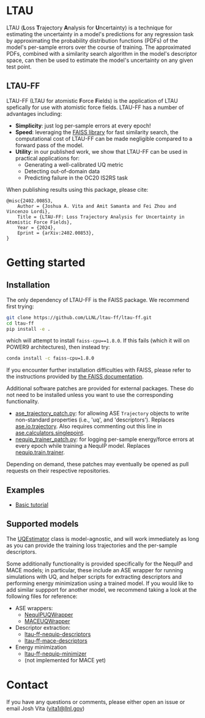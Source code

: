 # LTAU
LTAU (**L**oss **T**rajectory **A**nalysis for **U**ncertainty) is a technique for estimating the uncertainty in a model's predictions for any regression task
by approximating the probability distribution functions (PDFs) of the model's per-sample errors
over the course of training. The approximated PDFs, combined with a similarity
search algorithm in the model's descriptor space, can then be used to estimate the
model's uncertainty on any given test point.

## LTAU-FF
LTAU-FF (LTAU for atomistic **F**orce
**F**ields) is the application of LTAU spefically for use with atomistic force fields. LTAU-FF has a number of advantages including:
* **Simplicity**: just log per-sample errors at every epoch!
* **Speed**: leveraging the [FAISS library](https://github.com/facebookresearch/faiss) for fast similarity search,
    the computational cost of LTAU-FF can be made negligible compared to a forward pass
    of the model.
* **Utility**: in our published work, we show that LTAU-FF can be used in practical applications for:
  * Generating a well-calibrated UQ metric
  * Detecting out-of-domain data
  * Predicting failure in the OC20 IS2RS task

When publishing results using this package, please cite:

```
@misc{2402.00853,
    Author = {Joshua A. Vita and Amit Samanta and Fei Zhou and Vincenzo Lordi},
    Title = {LTAU-FF: Loss Trajectory Analysis for Uncertainty in Atomistic Force Fields},
    Year = {2024},
    Eprint = {arXiv:2402.00853},
}
```

# Getting started

## Installation

The only dependency of LTAU-FF is the FAISS package.
We recommend first trying:

```bash
git clone https://github.com/LLNL/ltau-ff/ltau-ff.git
cd ltau-ff
pip install -e .
```

which will attempt to install `faiss-cpu==1.8.0`. If this fails (which it will on POWER9 architectures), then instead try:

```bash
conda install -c faiss-cpu=1.8.0
```

If you encounter further installation difficulties with FAISS, please refer to the instructions provided by [the FAISS documentation](https://github.com/facebookresearch/faiss/blob/main/INSTALL.md).

Additional software patches are provided for external packages. These do not need to be installed unless you want to use the corresponding functionality.
* [ase_trajectory_patch.py](https://github.com/LLNL/ltau-ff/blob/main/scripts/ase_trajectory_patch.py): for allowing ASE `Trajectory` objects to write non-standard properties (i.e., 'uq', and 'descriptors'). Replaces [ase.io.trajectory](https://gitlab.com/ase/ase/-/blob/master/ase/io/trajectory.py?ref_type=heads). Also requires commenting out this line in [ase.calculators.singlepoint](https://gitlab.com/ase/ase/-/blob/master/ase/calculators/singlepoint.py?ref_type=heads#L25).
* [nequip_trainer_patch.py](https://github.com/LLNL/ltau-ff/blob/main/scripts/nequip_trainer_patch.py): for logging per-sample energy/force errors at every epoch while training a NequIP model. Replaces [nequip.train.trainer](https://github.com/mir-group/nequip/blob/main/nequip/train/trainer.py).

Depending on demand, these patches may eventually be opened as pull requests on their respective repositories.

## Examples
* [Basic tutorial](https://github.com/LLNL/ltau-ff/ltau-ff/-/blob/main/examples/tutorial.ipynb?ref_type=heads)

## Supported models
The [UQEstimator](https://github.com/LLNL/ltau-ff/ltau-ff/-/blob/main/ltau_ff/uq_estimator.py?ref_type=heads#L5) class is model-agnostic, and will work immediately as long as you can provide the training loss trajectories and the per-sample descriptors.

Some additionally functionality is provided specifically for the NequIP and MACE models; in particular, these include an ASE wrapper for running simulations with UQ, and helper scripts for extracting descriptors and performing energy minimization using a trained model. If you would like to add similar suppport for another model, we recommend taking a look at the following files for reference:

* ASE wrappers:
    * [NequIPUQWrapper](https://github.com/LLNL/ltau-ff/ltau-ff/-/blob/main/ltau_ff/ase_wrapper.py?ref_type=heads#L9)
    * [MACEUQWrapper](https://github.com/LLNL/ltau-ff/blob/6a5e23c690093120df5f048b76a631f8d67255f5/ltau_ff/ase_wrapper_mace.py#L10)
* Descriptor extraction:
    * [ltau-ff-nequip-descriptors](https://github.com/LLNL/ltau-ff/ltau-ff/-/blob/main/scripts/ltau-ff-nequip-descriptors?ref_type=heads)
    * [ltau-ff-mace-descriptors](https://github.com/LLNL/ltau-ff/blob/main/scripts/ltau-ff-mace-descriptors)
* Energy minimization
    * [ltau-ff-nequip-minimizer](https://github.com/LLNL/ltau-ff/ltau-ff/-/blob/main/scripts/ltau-ff-nequip-minimizer?ref_type=heads)
    * (not implemented for MACE yet)

# Contact
If you have any questions or comments, please either open an issue or email Josh
Vita (vita1@llnl.gov)
